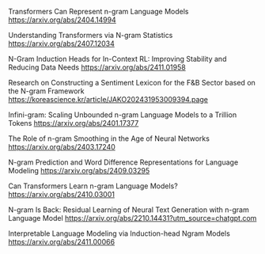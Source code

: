 Transformers Can Represent n-gram Language Models
https://arxiv.org/abs/2404.14994

Understanding Transformers via N-gram Statistics
https://arxiv.org/abs/2407.12034

N-Gram Induction Heads for In-Context RL: Improving Stability and Reducing Data Needs
https://arxiv.org/abs/2411.01958

Research on Constructing a Sentiment Lexicon for the F&B Sector based on the N-gram Framework
https://koreascience.kr/article/JAKO202431953009394.page

Infini-gram: Scaling Unbounded n-gram Language Models to a Trillion Tokens
https://arxiv.org/abs/2401.17377

The Role of n-gram Smoothing in the Age of Neural Networks
https://arxiv.org/abs/2403.17240

N-gram Prediction and Word Difference Representations for Language Modeling
https://arxiv.org/abs/2409.03295

Can Transformers Learn n-gram Language Models?
https://arxiv.org/abs/2410.03001

N-gram Is Back: Residual Learning of Neural Text Generation with n-gram Language Model
https://arxiv.org/abs/2210.14431?utm_source=chatgpt.com

Interpretable Language Modeling via Induction-head Ngram Models
https://arxiv.org/abs/2411.00066
